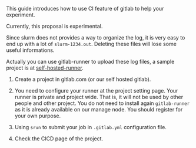 This guide introduces how to use CI feature of gitlab to help your experiment.

Currently, this proposal is experimental.

Since slurm does not provides a way to organize the log, it is very easy to end up with a lot of `slurm-1234.out`. Deleting these files will lose some useful informations.

Actually you can use gitlab-runner to upload these log files, a sample project is at [self-hosted-runner](https://gitlab.com/zhaofeng-shu33/triangle_counting_self-hosted_runner/).

1. Create a project in gitlab.com (or our self hosted gitlab).

1. You need to configure your runner at the project setting page. Your runner is private and project wide. That is, it will not be used by other people and other project. You do not need
to install again `gitlab-runner` as it is already available on our manage node. You should register for your own purpose.

1. Using `srun` to submit your job in `.gitlab.yml` configuration file.

1. Check the CICD page of the project.